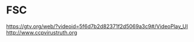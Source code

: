 # FSC
https://gtv.org/web/?videoid=5f6d7b2d82371f2d5069a3c9#/VideoPlay_UI
http://www.ccpvirustruth.org
